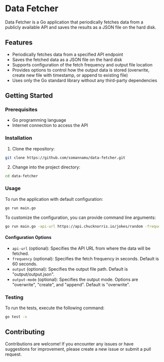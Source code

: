 # Data Fetcher

Data Fetcher is a Go application that periodically fetches data from a publicly available API and saves the results as a JSON file on the hard disk.

## Features

- Periodically fetches data from a specified API endpoint
- Saves the fetched data as a JSON file on the hard disk
- Supports configuration of the fetch frequency and output file location
- Provides options to control how the output data is stored (overwrite, create new file with timestamp, or append to existing file)
- Uses only the Go standard library without any third-party dependencies

## Getting Started

### Prerequisites

- Go programming language
- Internet connection to access the API

### Installation

1. Clone the repository:

```bash
git clone https://github.com/somannamu/data-fetcher.git
```

2. Change into the project directory:

```bash
cd data-fetcher
```

### Usage

To run the application with default configuration:

```bash
go run main.go
```

To customize the configuration, you can provide command line arguments:

```bash
go run main.go -api-url https://api.chucknorris.io/jokes/random -frequency 30 -output path/to/output.json -output-mode append
```

#### Configuration Options

- `api-url` (optional): Specifies the API URL from where the data will be fetched.
- `frequency` (optional): Specifies the fetch frequency in seconds. Default is 60 seconds.
- `output` (optional): Specifies the output file path. Default is "output/output.json".
- `output-mode` (optional): Specifies the output mode. Options are "overwrite", "create", and "append". Default is "overwrite".

### Testing

To run the tests, execute the following command:

```bash
go test -v
```

## Contributing

Contributions are welcome! If you encounter any issues or have suggestions for improvement, please create a new issue or submit a pull request.
